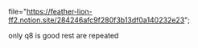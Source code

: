 file="https://feather-lion-ff2.notion.site/284246afc9f280f3b13df0a140232e23";

only q8 is good 
rest are repeated 